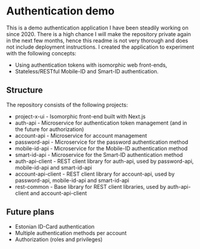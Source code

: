 # Authentication demo

This is a demo authentication application I have been steadily working on since 2020. There is a high chance I will make the repository private again in the next few months, hence this readme is not very thorough and does not include deployment instructions. I created the application to experiment with the following concepts:

- Using authentication tokens with isomorphic web front-ends,
- Stateless/RESTful Mobile-ID and Smart-ID authentication.

## Structure

The repository consists of the following projects:

- project-x-ui - Isomorphic front-end built with Next.js
- auth-api - Microservice for authentication token management (and in the future for authorization)
- account-api - Microservice for account management
- password-api - Microservice for the password authentication method
- mobile-id-api - Microservice for the Mobile-ID authentication method
- smart-id-api - Microservice for the Smart-ID authentication method
- auth-api-client - REST client library for auth-api, used by password-api, mobile-id-api and smart-id-api
- account-api-client - REST client library for account-api, used by password-api, mobile-id-api and smart-id-api
- rest-common - Base library for REST client libraries, used by auth-api-client and account-api-client

## Future plans

- Estonian ID-Card authentication
- Multiple authentication methods per account
- Authorization (roles and privileges)
